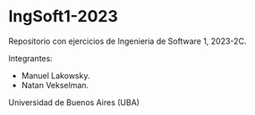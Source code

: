 # IngSoft1-2023

Repositorio con ejercicios de Ingenieria de Software 1, 2023-2C.

Integrantes:
- Manuel Lakowsky.
- Natan Vekselman.

Universidad de Buenos Aires (UBA)
